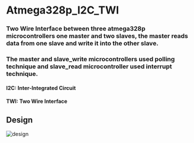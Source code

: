 # Atmega328p_I2C_TWI

### Two Wire Interface between three atmega328p microcontrollers one master and two slaves, the master reads data from one slave and write it into the other slave.
### The master and slave_write microcontrollers used polling technique and slave_read microcontroller used interrupt technique.

#### I2C: Inter-Integrated Circuit
#### TWI: Two Wire Interface

## Design

![design](https://user-images.githubusercontent.com/26473614/53347449-c434a800-3921-11e9-9427-11136cb2c54f.png)
